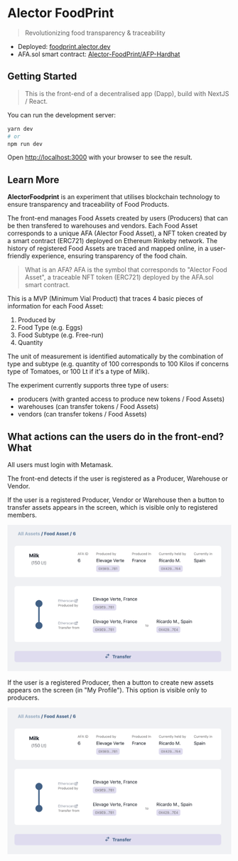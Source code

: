 # Alector FoodPrint

> Revolutionizing food transparency & traceability

- Deployed: [foodprint.alector.dev](https://foodprint.alector.dev)
- AFA.sol smart contract: [Alector-FoodPrint/AFP-Hardhat](https://github.com/Alector-FoodPrint/AFP-Hardhat)

## Getting Started

> This is the front-end of a decentralised app (Dapp), build with NextJS / React.

You can run the development server:

```bash
yarn dev
# or
npm run dev

```

Open [http://localhost:3000](http://localhost:3000) with your browser to see the result.

## Learn More

**AlectorFoodprint** is an experiment that utilises blockchain technology to ensure transparency and traceability of Food Products.

The front-end manages Food Assets created by users (Producers) that can be then transfered to warehouses and vendors. Each Food Asset corresponds to a unique AFA (Alector Food Asset), a NFT token created by a smart contract (ERC721) deployed on Ethereum Rinkeby network. The history of registered Food Assets are traced and mapped online, in a user-friendly experience, ensuring transparency of the food chain.

> What is an AFA? AFA is the symbol that corresponds to "Alector Food Asset", a traceable NFT token (ERC721) deployed by the AFA.sol smart contract.

This is a MVP (Minimum Vial Product) that traces 4 basic pieces of information for each Food Asset:

1. Produced by
2. Food Type (e.g. Eggs)
3. Food Subtype (e.g. Free-run)
4. Quantity

The unit of measurement is identified automatically by the combination of type and subtype (e.g. quantity of 100 corresponds to 100 Kilos if concerns type of Tomatoes, or 100 Lt if it's a type of Milk).

The experiment currently supports three type of users:

- producers (with granted access to produce new tokens / Food Assets)
- warehouses (can transfer tokens / Food Assets)
- vendors (can transfer tokens / Food Assets)

## What actions can the users do in the front-end? What

All users must login with Metamask.

The front-end detects if the user is registered as a Producer, Warehouse or Vendor.

If the user is a registered Producer, Vendor or Warehouse then a button to transfer assets appears in the screen, which is visible only to registered members.

![transfer button](public/img/readme/transfer-button.png)

If the user is a registered Producer, then a button to create new assets appears on the screen (in "My Profile"). This option is visible only to producers.

![produce button](public/img/readme/transfer-button.png)
